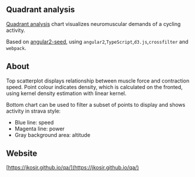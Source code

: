 ## Quadrant analysis

[Quadrant analysis](http://help.trainingpeaks.com/hc/en-us/articles/204069724-Quadrant-Analysis) chart visualizes neuromuscular demands of a cycling activity.

Based on [angular2-seed](https://github.com/angular/angular2-seed), using ``angular2``,``TypeScript``,``d3.js``,``crossfilter`` and ``webpack``.

## About
Top scatterplot displays relationship between muscle force and contraction speed. Point colour indicates density, 
which is calculated on the fronted, using kernel density estimation with linear kernel.

Bottom chart can be used to filter a subset of points to display and shows activity in strava style:

* Blue line: speed
* Magenta line: power
* Gray background area: altitude

## Website
[https://jkosir.github.io/qa/](https://jkosir.github.io/qa/)

